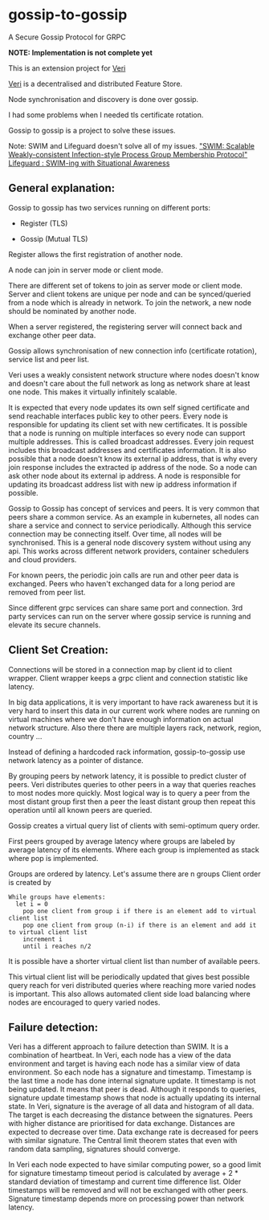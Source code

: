 # gossip-to-gossip

A Secure Gossip Protocol for GRPC

**NOTE: Implementation is not complete yet**

This is an extension project for [Veri](https://github.com/bgokden/veri)

[Veri](https://github.com/bgokden/veri) is a decentralised and distributed Feature Store.

Node synchronisation and discovery is done over gossip.

I had some problems when I needed tls certificate rotation.

Gossip to gossip is a project to solve these issues.

Note:
SWIM and Lifeguard doesn't solve all of my issues.
["SWIM: Scalable Weakly-consistent Infection-style Process Group Membership Protocol"](http://ieeexplore.ieee.org/document/1028914/)
[Lifeguard : SWIM-ing with Situational Awareness](https://arxiv.org/abs/1707.00788)

## General explanation:

Gossip to gossip has two services running on different ports:

* Register (TLS)

* Gossip (Mutual TLS)

Register allows the first registration of another node.

A node can join in server mode or client mode.

There are different set of tokens to join as server mode or client mode.
Server and client tokens are unique per node and can be synced/queried from a node which is already in network.
To join the network, a new node should be nominated by another node.

When a server registered, the registering server will connect back and exchange other peer data.

Gossip allows synchronisation of new connection info (certificate rotation), service list and peer list.

Veri uses a weakly consistent network structure where nodes doesn't know and doesn't care about the full network as long as network share at least one node. This makes it virtually infinitely scalable.


It is expected that every node updates its own self signed certificate and send reachable interfaces public key to other peers. Every node is responsible for updating its client set with new certificates. It is possible that a node is running on multiple interfaces so every node can support multiple addresses. This is called broadcast addresses. Every join request includes this broadcast addresses and certificates information. It is also possible that a node doesn't know its external ip address, that is why every join response includes the extracted ip address of the node. So a node can ask other node about its external ip address. A node is responsible for updating its broadcast address list with new ip address information if possible.

Gossip to Gossip has concept of services and peers. It is very common that peers share a common service. As an example in kubernetes, all nodes can share a service and connect to service periodically. Although this service connection may be connecting itself. Over time, all nodes will be synchronised. This is a general node discovery system without using any api. This works across different network providers, container schedulers and cloud providers.

For known peers, the periodic join calls are run and other peer data is exchanged. Peers who haven't exchanged data for a long period are removed from peer list.

Since different grpc services can share same port and connection.
3rd party services can run on the server where gossip service is running and elevate its secure channels.


## Client Set Creation:

Connections will be stored in a connection map by client id to client wrapper.
Client wrapper keeps a grpc client and connection statistic like latency.

In big data applications, it is very important to have rack awareness but it is very hard to insert this data in our current work where nodes are running on virtual machines where we don't have enough information on actual network structure. Also there there are multiple layers rack, network, region, country ...

Instead of defining a hardcoded rack information, gossip-to-gossip use network latency as a pointer of distance.

By grouping peers by network latency, it is possible to predict cluster of peers.
Veri distributes queries to other peers in a way that queries reaches to most nodes more quickly. Most logical way is to query a peer from the most distant group first then a peer the least distant group then repeat this operation until all known peers are queried.

Gossip creates a virtual query list of clients with semi-optimum query order.

First peers grouped by average latency where groups are labeled by average latency of its elements. Where each group is implemented as stack where pop is implemented.

Groups are ordered by latency.
Let's assume there are n groups
Client order is created by
```
While groups have elements:
  let i = 0
    pop one client from group i if there is an element add to virtual client list
    pop one client from group (n-i) if there is an element and add it to virtual client list
    increment i
    until i reaches n/2
```

It is possible have a shorter virtual client list than number of available peers.

This virtual client list will be periodically updated that gives best possible query reach for veri distributed queries where reaching more varied nodes is important. This also allows automated client side load balancing where nodes are encouraged to query varied nodes.

## Failure detection:

Veri has a different approach to failure detection than SWIM. It is a combination of heartbeat. In Veri, each node has a view of the data environment and target is having each node has a similar view of data environment. So each node has a signature and timestamp. Timestamp is the last time a node has done internal signature update. It timestamp is not being updated. It means that peer is dead. Although it responds to queries, signature update timestamp shows that node is actually updating its internal state. In Veri, signature is the average of all data and histogram of all data. The target is each decreasing the distance between the signatures. Peers with higher distance are prioritised for data exchange. Distances are expected to decrease over time. Data exchange rate is decreased for peers with similar signature. The Central limit theorem states that even with random data sampling, signatures should converge.

In Veri each node expected to have similar computing power, so a good limit for signature timestamp timeout period is calculated by average + 2 * standard deviation of timestamp and current time difference list.
Older timestamps will be removed and will not be exchanged with other peers.
Signature timestamp depends more on processing power than network latency.
